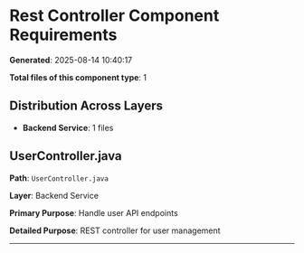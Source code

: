 # Rest Controller Component Requirements

**Generated**: 2025-08-14 10:40:17

**Total files of this component type**: 1

## Distribution Across Layers

- **Backend Service**: 1 files

## UserController.java

**Path**: `UserController.java`

**Layer**: Backend Service

**Primary Purpose**: Handle user API endpoints

**Detailed Purpose**: REST controller for user management

---

